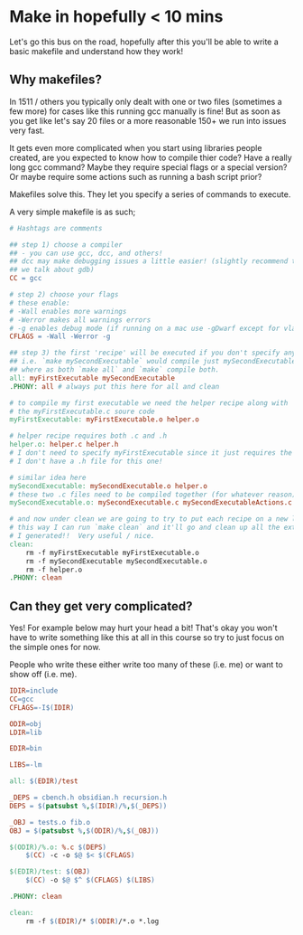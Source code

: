 # Make in hopefully < 10 mins

Let's go this bus on the road, hopefully after this you'll be able to write a basic makefile and understand how they work!

## Why makefiles?

In 1511 / others you typically only dealt with one or two files (sometimes a few more) for cases like this running gcc manually is fine!  But as soon as you get like let's say 20 files or a more reasonable 150+ we run into issues very fast.

It gets even more complicated when you start using libraries people created, are you expected to know how to compile thier code?  Have a really long gcc command?  Maybe they require special flags or a special version?  Or maybe require some actions such as running a bash script prior?

Makefiles solve this.  They let you specify a series of commands to execute.

A very simple makefile is as such;

```makefile
# Hashtags are comments

## step 1) choose a compiler
## - you can use gcc, dcc, and others!
## dcc may make debugging issues a little easier! (slightly recommend till
## we talk about gdb)
CC = gcc

# step 2) choose your flags
# these enable:
# -Wall enables more warnings
# -Werror makes all warnings errors
# -g enables debug mode (if running on a mac use -gDwarf except for vlab/remote vscode/ssh)
CFLAGS = -Wall -Werror -g

## step 3) the first 'recipe' will be executed if you don't specify any recipe
## i.e. `make mySecondExecutable` would compile just mySecondExecutable
## where as both `make all` and `make` compile both.
all: myFirstExecutable mySecondExecutable
.PHONY: all # always put this here for all and clean

# to compile my first executable we need the helper recipe along with
# the myFirstExecutable.c soure code
myFirstExecutable: myFirstExecutable.o helper.o

# helper recipe requires both .c and .h
helper.o: helper.c helper.h
# I don't need to specify myFirstExecutable since it just requires the .c file
# I don't have a .h file for this one!

# similar idea here
mySecondExecutable: mySecondExecutable.o helper.o
# these two .c files need to be compiled together (for whatever reason)
mySecondExecutable.o: mySecondExecutable.c mySecondExecutableActions.c mySecondExecutableActions.h

# and now under clean we are going to try to put each recipe on a new line
# this way I can run `make clean` and it'll go and clean up all the extra files
# I generated!!  Very useful / nice.
clean:
    rm -f myFirstExecutable myFirstExecutable.o
    rm -f mySecondExecutable mySecondExecutable.o
    rm -f helper.o
.PHONY: clean
```

## Can they get very complicated?

Yes!  For example below may hurt your head a bit!  That's okay you won't have to write something like this at all in this course so try to just focus on the simple ones for now.

People who write these either write too many of these (i.e. me) or want to show off (i.e. me).

```makefile
IDIR=include
CC=gcc
CFLAGS=-I$(IDIR)

ODIR=obj
LDIR=lib

EDIR=bin

LIBS=-lm

all: $(EDIR)/test

_DEPS = cbench.h obsidian.h recursion.h
DEPS = $(patsubst %,$(IDIR)/%,$(_DEPS))

_OBJ = tests.o fib.o 
OBJ = $(patsubst %,$(ODIR)/%,$(_OBJ))

$(ODIR)/%.o: %.c $(DEPS)
	$(CC) -c -o $@ $< $(CFLAGS)

$(EDIR)/test: $(OBJ)
	$(CC) -o $@ $^ $(CFLAGS) $(LIBS)

.PHONY: clean

clean:
	rm -f $(EDIR)/* $(ODIR)/*.o *.log
```
